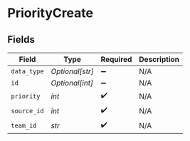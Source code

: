 # PriorityCreate


## Fields

| Field              | Type               | Required           | Description        |
| ------------------ | ------------------ | ------------------ | ------------------ |
| `data_type`        | *Optional[str]*    | :heavy_minus_sign: | N/A                |
| `id`               | *Optional[int]*    | :heavy_minus_sign: | N/A                |
| `priority`         | *int*              | :heavy_check_mark: | N/A                |
| `source_id`        | *int*              | :heavy_check_mark: | N/A                |
| `team_id`          | *str*              | :heavy_check_mark: | N/A                |